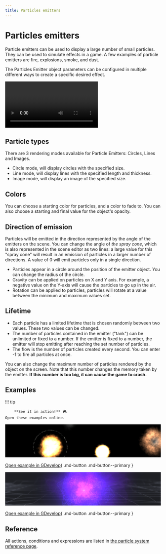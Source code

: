 ```yaml
---
title: Particles emitters
---
```

# Particles emitters

Particle emitters can be used to display a large number of small particles. They can be used to simulate effects in a game. A few examples of particle emitters are fire, explosions, smoke, and dust.

The Particles Emitter object parameters can be configured in multiple different ways to create a specific desired effect.

<div class="video-container">
  <video controls>
    <source src="ParticleEmitterWishforgeVideo.mp4">
  </video>
</div>

## Particle types

There are 3 rendering modes available for Particle Emitters: Circles, Lines and Images.

* Circle mode, will display circles with the specified size.
* Line mode,  will display lines with the specified length and thickness.
* Image mode, will display an image of the specified size.

## Colors

You can choose a starting color for particles, and a color to fade to. You can also choose a starting and final value for the object's opacity.

## Direction of emission

Particles will be emitted in the direction represented by the angle of the emitters on the scene. You can change the angle of *the spray cone*, which is also represented in the scene editor as two lines: a large value for this "spray cone" will result in an emission of particles in a larger number of directions. A value of 0 will emit particles only in a single direction.

* Particles appear in a circle around the position of the emitter object. You can change the radius of the circle.
* Gravity can be applied on particles on X and Y axis. For example, a negative value on the Y-axis will cause the particles to go up in the air.
* Rotation can be applied to particles, particles will rotate at a value between the minimum and maximum values set.

## Lifetime

* Each particle has a limited lifetime that is chosen randomly between two values. These two values can be changed.
* The number of particles contained in the emitter ("tank") can be unlimited or fixed to a number. If the emitter is fixed to a number, the emitter will stop emitting after reaching the set number of particles.
* The flow is the number of particles created every second. You can enter -1 to fire all particles at once.

You can also change the maximum number of particles rendered by the object on the screen. Note that this number changes the memory taken by the emitter. **If this number is too big, it can cause the game to crash.**

## Examples

!!! tip

        **See it in action!** 🎮
    Open these examples online.

[![](Examples1ParticleEmitterExplosions.png)](https://editor.gdevelop.io/?project=example://particles-explosions)

[Open example in GDevelop](https://editor.gdevelop.io/?project=example://particles-explosions){ .md-button .md-button--primary }

[![](Examples2ParticleEmitterWishForge.png)](https://editor.gdevelop.io/?project=https://resources.gdevelop-app.com/examples/particle-effects-demo/particle-effects-demo.json)

[Open example in GDevelop](https://editor.gdevelop.io/?project=https://resources.gdevelop-app.com/examples/particle-effects-demo/particle-effects-demo.json){ .md-button .md-button--primary }

## Reference

All actions, conditions and expressions are listed in [the particle system reference page](/gdevelop5/all-features/particle-system/reference/).
